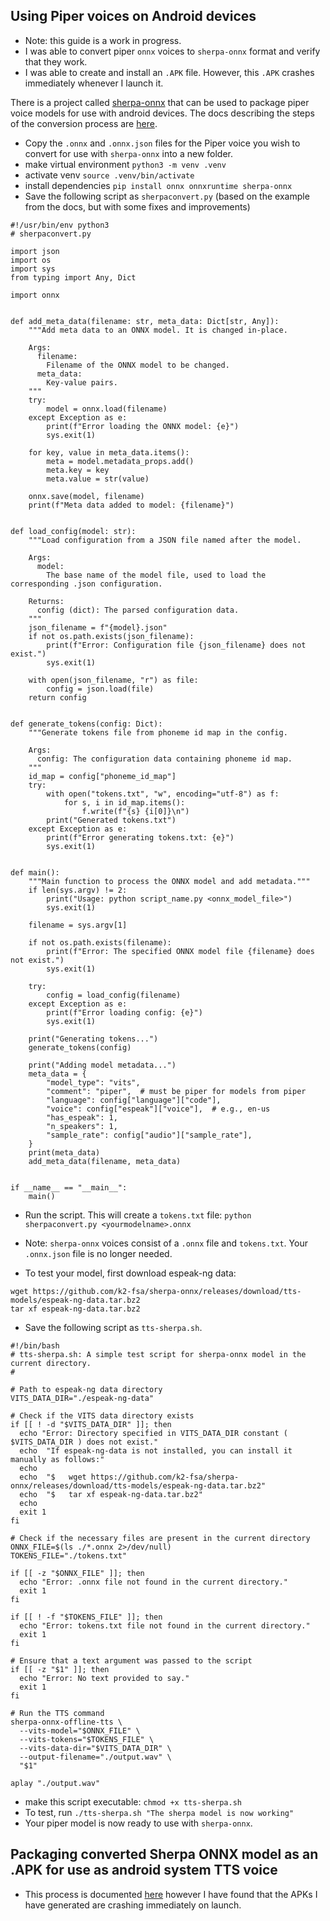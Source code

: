 ## Using Piper voices on Android devices
- Note: this guide is a work in progress.
- I was able to convert piper `onnx` voices to `sherpa-onnx` format and verify that they work.
- I was able to create and install an `.APK` file. However, this `.APK` crashes immediately whenever I launch it.

There is a project called [sherpa-onnx](https://github.com/k2-fsa/sherpa-onnx) that can be used to package piper voice models for use with android devices.
The docs describing the steps of the conversion process are [here](https://k2-fsa.github.io/sherpa/onnx/tts/piper.html).
- Copy the `.onnx` and `.onnx.json` files for the Piper voice you wish to convert for use with `sherpa-onnx` into a new folder.
- make virtual environment  `python3 -m venv .venv`                    
- activate venv  `source .venv/bin/activate`                
- install dependencies `pip install onnx onnxruntime sherpa-onnx`
- Save the following script as `sherpaconvert.py` (based on the example from the docs, but with some fixes and improvements)
```
#!/usr/bin/env python3
# sherpaconvert.py 

import json
import os
import sys
from typing import Any, Dict

import onnx


def add_meta_data(filename: str, meta_data: Dict[str, Any]):
    """Add meta data to an ONNX model. It is changed in-place.

    Args:
      filename:
        Filename of the ONNX model to be changed.
      meta_data:
        Key-value pairs.
    """
    try:
        model = onnx.load(filename)
    except Exception as e:
        print(f"Error loading the ONNX model: {e}")
        sys.exit(1)

    for key, value in meta_data.items():
        meta = model.metadata_props.add()
        meta.key = key
        meta.value = str(value)

    onnx.save(model, filename)
    print(f"Meta data added to model: {filename}")


def load_config(model: str):
    """Load configuration from a JSON file named after the model.

    Args:
      model:
        The base name of the model file, used to load the corresponding .json configuration.

    Returns:
      config (dict): The parsed configuration data.
    """
    json_filename = f"{model}.json"
    if not os.path.exists(json_filename):
        print(f"Error: Configuration file {json_filename} does not exist.")
        sys.exit(1)

    with open(json_filename, "r") as file:
        config = json.load(file)
    return config


def generate_tokens(config: Dict):
    """Generate tokens file from phoneme id map in the config.

    Args:
      config: The configuration data containing phoneme id map.
    """
    id_map = config["phoneme_id_map"]
    try:
        with open("tokens.txt", "w", encoding="utf-8") as f:
            for s, i in id_map.items():
                f.write(f"{s} {i[0]}\n")
        print("Generated tokens.txt")
    except Exception as e:
        print(f"Error generating tokens.txt: {e}")
        sys.exit(1)


def main():
    """Main function to process the ONNX model and add metadata."""
    if len(sys.argv) != 2:
        print("Usage: python script_name.py <onnx_model_file>")
        sys.exit(1)

    filename = sys.argv[1]

    if not os.path.exists(filename):
        print(f"Error: The specified ONNX model file {filename} does not exist.")
        sys.exit(1)

    try:
        config = load_config(filename)
    except Exception as e:
        print(f"Error loading config: {e}")
        sys.exit(1)

    print("Generating tokens...")
    generate_tokens(config)

    print("Adding model metadata...")
    meta_data = {
        "model_type": "vits",
        "comment": "piper",  # must be piper for models from piper
        "language": config["language"]["code"],
        "voice": config["espeak"]["voice"],  # e.g., en-us
        "has_espeak": 1,
        "n_speakers": 1,
        "sample_rate": config["audio"]["sample_rate"],
    }
    print(meta_data)
    add_meta_data(filename, meta_data)


if __name__ == "__main__":
    main()
```

- Run the script.  This will create a `tokens.txt` file:
  `python sherpaconvert.py <yourmodelname>.onnx`

- Note:  `sherpa-onnx` voices consist of a `.onnx` file and `tokens.txt`.  Your `.onnx.json` file is no longer needed.
- To test your model, first download espeak-ng data:
```
wget https://github.com/k2-fsa/sherpa-onnx/releases/download/tts-models/espeak-ng-data.tar.bz2
tar xf espeak-ng-data.tar.bz2
```
- Save the following script as `tts-sherpa.sh`.
```
#!/bin/bash
# tts-sherpa.sh: A simple test script for sherpa-onnx model in the current directory.
# 

# Path to espeak-ng data directory
VITS_DATA_DIR="./espeak-ng-data"

# Check if the VITS data directory exists
if [[ ! -d "$VITS_DATA_DIR" ]]; then
  echo "Error: Directory specified in VITS_DATA_DIR constant ( $VITS_DATA_DIR ) does not exist."
  echo  "If espeak-ng-data is not installed, you can install it manually as follows:"
  echo
  echo  "$   wget https://github.com/k2-fsa/sherpa-onnx/releases/download/tts-models/espeak-ng-data.tar.bz2"
  echo  "$   tar xf espeak-ng-data.tar.bz2"
  echo
  exit 1
fi

# Check if the necessary files are present in the current directory
ONNX_FILE=$(ls ./*.onnx 2>/dev/null)
TOKENS_FILE="./tokens.txt"

if [[ -z "$ONNX_FILE" ]]; then
  echo "Error: .onnx file not found in the current directory."
  exit 1
fi

if [[ ! -f "$TOKENS_FILE" ]]; then
  echo "Error: tokens.txt file not found in the current directory."
  exit 1
fi

# Ensure that a text argument was passed to the script
if [[ -z "$1" ]]; then
  echo "Error: No text provided to say."
  exit 1
fi

# Run the TTS command
sherpa-onnx-offline-tts \
  --vits-model="$ONNX_FILE" \
  --vits-tokens="$TOKENS_FILE" \
  --vits-data-dir="$VITS_DATA_DIR" \
  --output-filename="./output.wav" \
  "$1"

aplay "./output.wav"

```
- make this script executable:  `chmod +x tts-sherpa.sh`
- To test, run `./tts-sherpa.sh "The sherpa model is now working"`
- Your piper model is now ready to use with `sherpa-onnx`.

## Packaging converted Sherpa ONNX model as an .APK for use as android system TTS voice

- This process is documented [here](https://k2-fsa.github.io/sherpa/onnx/android/build-sherpa-onnx.html) however I have found that the APKs I have generated are crashing immediately on launch.
